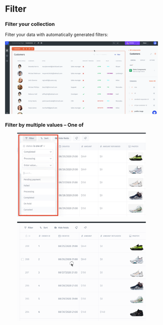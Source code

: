 # Filter

### Filter your collection

Filter your data with automatically generated filters:

![](../../.gitbook/assets/testgif26.gif)

### Filter by multiple values – One of

<figure><img src="../../.gitbook/assets/filter_one_of.jpg" alt=""><figcaption></figcaption></figure>

<figure><img src="../../.gitbook/assets/orders.gif" alt=""><figcaption></figcaption></figure>
